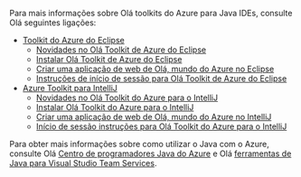 Para mais informações sobre Olá toolkits do Azure para Java IDEs, consulte Olá seguintes ligações:

* [Toolkit do Azure do Eclipse](/azure/azure-toolkit-for-eclipse)
  * [Novidades no Olá Toolkit de Azure do Eclipse](/azure/azure-toolkit-for-eclipse-whats-new)
  * [Instalar Olá Toolkit de Azure do Eclipse](/azure/azure-toolkit-for-eclipse-installation)
  * [Criar uma aplicação de web de Olá, mundo do Azure no Eclipse](/azure/app-service-web/app-service-web-eclipse-create-hello-world-web-app)
  * [Instruções de início de sessão para Olá Toolkit de Azure do Eclipse](/azure/azure-toolkit-for-eclipse-sign-in-instructions)
* [Azure Toolkit para IntelliJ](/azure/azure-toolkit-for-intellij)
  * [Novidades no Olá Toolkit do Azure para o IntelliJ](/azure/azure-toolkit-for-intellij-whats-new)
  * [Instalar Olá Toolkit do Azure para o IntelliJ](/azure/azure-toolkit-for-intellij-installation)
  * [Criar uma aplicação de web de Olá, mundo do Azure no IntelliJ](/azure/app-service-web/app-service-web-intellij-create-hello-world-web-app)
  * [Início de sessão instruções para Olá Toolkit do Azure para o IntelliJ](/azure/azure-toolkit-for-intellij-sign-in-instructions)

Para obter mais informações sobre como utilizar o Java com o Azure, consulte Olá [Centro de programadores Java do Azure](https://azure.microsoft.com/develop/java/) e Olá [ferramentas de Java para Visual Studio Team Services](https://java.visualstudio.com/).
